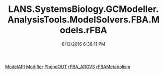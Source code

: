 ﻿---
title: LANS.SystemsBiology.GCModeller.AnalysisTools.ModelSolvers.FBA.Models.rFBA
date: 6/13/2016 6:38:11 PM
---

[ModelAPI](T-LANS.SystemsBiology.GCModeller.AnalysisTools.ModelSolvers.FBA.Models.rFBA.ModelAPI.html)
[Modifier](T-LANS.SystemsBiology.GCModeller.AnalysisTools.ModelSolvers.FBA.Models.rFBA.Modifier.html)
[PhenoOUT](T-LANS.SystemsBiology.GCModeller.AnalysisTools.ModelSolvers.FBA.Models.rFBA.PhenoOUT.html)
[rFBA_ARGVS](T-LANS.SystemsBiology.GCModeller.AnalysisTools.ModelSolvers.FBA.Models.rFBA.rFBA_ARGVS.html)
[rFBAMetabolism](T-LANS.SystemsBiology.GCModeller.AnalysisTools.ModelSolvers.FBA.Models.rFBA.rFBAMetabolism.html)
